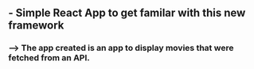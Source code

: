 ## - Simple React App to get familar with this new framework

### --> The app created is an app to display movies that were fetched from an API.
